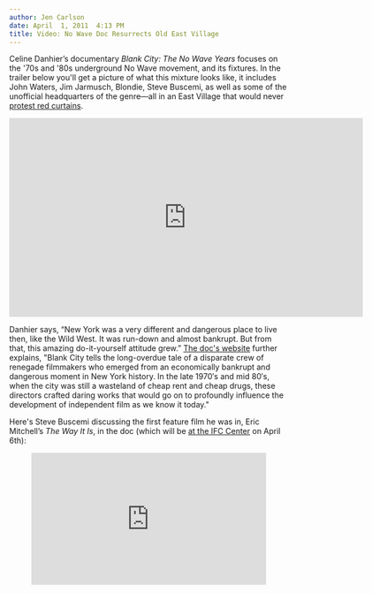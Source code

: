 ```yaml
---
author: Jen Carlson
date: April  1, 2011  4:13 PM
title: Video: No Wave Doc Resurrects Old East Village
---
```


<p>Celine Danhier&#x2019;s documentary <em>Blank City: The No Wave Years</em> focuses on the &apos;70s and &apos;80s underground No Wave movement, and its fixtures. In the trailer below you&apos;ll get a picture of what this mixture looks like, it includes John Waters, Jim Jarmusch, Blondie, Steve Buscemi, as well as some of the unofficial headquarters of the genre&#x2014;all in an East Village that would never <a href="https://web.archive.org/web/20110706135040/http://gothamist.com/2011/03/30/local_comedy_venue_trying_to_turn_e.php">protest red curtains</a>. </p>

<p><iframe src="https://web.archive.org/web/20110706135040if_/http://player.vimeo.com/video/21412515?portrait=0&amp;color=aeb3b5" width="640" height="360" frameborder="0"></iframe></p>

<p>Danhier says, &#x201C;New York was a very different and dangerous place to live then, like the Wild West. It was run-down and almost bankrupt. But from that, this amazing do-it-yourself attitude grew.&#x201D; <a href="https://web.archive.org/web/20110706135040/http://blankcityfilm.com/">The doc&apos;s website</a> further explains, &quot;Blank City tells the long-overdue tale of a disparate crew of renegade filmmakers who emerged from an economically bankrupt and dangerous moment in New York history. In the late 1970&#x2032;s and mid 80&#x2032;s, when the city was still a wasteland of cheap rent and cheap drugs, these directors crafted daring works that would go on to profoundly influence the development of independent film as we know it today.&quot;</p>

<p>Here&apos;s Steve Buscemi discussing the first feature film he was in, Eric Mitchell&#x2019;s <em>The Way It Is</em>, in the doc (which will be <a href="https://web.archive.org/web/20110706135040/http://www.ifccenter.com/films/blank-city/">at the IFC Center</a> on April 6th):</p>

<center><iframe src="https://web.archive.org/web/20110706135040if_/http://www.nowness.com/media/embedvideo?itemid=1395&amp;issueid=1491" width="425px" height="239px" frameborder="0"></iframe></center>